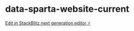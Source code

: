 # data-sparta-website-current

[Edit in StackBlitz next generation editor ⚡️](https://stackblitz.com/~/github.com/GitSujal/data-sparta-website-current)